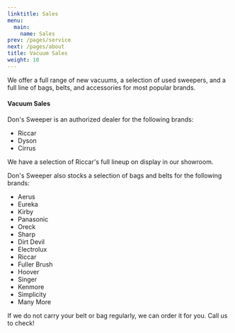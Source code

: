 ```yaml
---
linktitle: Sales
menu:
  main:
    name: Sales
prev: /pages/service
next: /pages/about
title: Vacuum Sales
weight: 10
---
```

We offer a full range of new vacuums, a selection of used sweepers, and a full line of bags, belts,
and accessories for most popular brands.

<!--more-->

#### Vacuum Sales

Don's Sweeper is an authorized dealer for the following brands:

* Riccar
* Dyson
* Cirrus


We have a selection of Riccar's full lineup on display in our showroom.

Don's Sweeper also stocks a selection of bags and belts for the following brands:

* Aerus
* Eureka
* Kirby
* Panasonic
* Oreck
* Sharp
* Dirt Devil
* Electrolux
* Riccar
* Fuller Brush
* Hoover
* Singer
* Kenmore
* Simplicity
* Many More


If we do not carry your belt or bag regularly, we can order it for you. Call us to check!